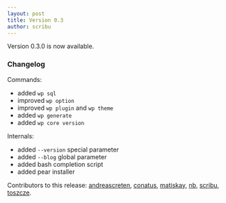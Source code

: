 ```yaml
---
layout: post
title: Version 0.3
author: scribu
---
```

Version 0.3.0 is now available.

<div class="announcement changes" markdown="1">

### <i class="icon-info-circled"></i> Changelog

Commands:

- added `wp sql`
- improved `wp option`
- improved `wp plugin` and `wp theme`
- added `wp generate`
- added `wp core version`

Internals:

- added `--version` special parameter
- added `--blog` global parameter
- added bash completion script
- added pear installer

</div>

Contributors to this release: [andreascreten](http://github.com/andreascreten), [conatus](http://github.com/conatus), [matiskay](http://github.com/matiskay), [nb](http://github.com/nb), [scribu](http://github.com/scribu), [toszcze](http://github.com/toszcze).
